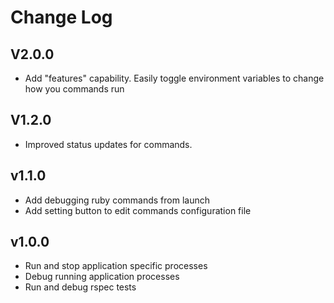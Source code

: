 # Change Log

## V2.0.0
- Add "features" capability. Easily toggle environment variables to change how you commands run

## V1.2.0
- Improved status updates for commands.

## v1.1.0
- Add debugging ruby commands from launch
- Add setting button to edit commands configuration file

## v1.0.0
- Run and stop application specific processes
- Debug running application processes
- Run and debug rspec tests